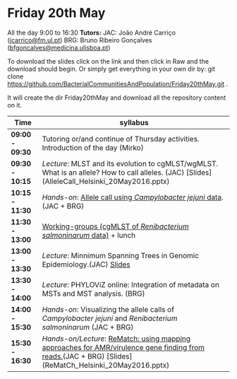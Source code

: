 # Friday 20th May 

All the day 9:00 to 16:30
**Tutors:**
JAC: João André Carriço (jcarrico@fm.ul.pt)
BRG: Bruno Ribeiro Gonçalves (bfgoncalves@medicina.ulisboa.pt)

To download the slides click on the link and then click in Raw and the download should begin. Or simply get everything in your own dir by:
    git clone https://github.com/BacterialCommunitiesAndPopulation/Friday20thMay.git . 

It will create the dir Friday20thMay and download all the repository content on it.

Time | syllabus
-----| --------
**09:00 - 09:30** | Tutoring or/and continue of Thursday activities. Introduction of the day (Mirko)
**09:30 - 10:15** | *Lecture*: MLST and its evolution to cgMLST/wgMLST. What is an allele? How to call alleles. (JAC) [Slides] (AlleleCall_Helsinki_20May2016.pptx)
**10:15 - 11:30** | *Hands-on*: [Allele call using *Campylobacter jejuni* data](https://github.com/BacterialCommunitiesAndPopulation/Friday20thMay/blob/master/AlleleCallCjejuni.md). (JAC + BRG)
**11:30 - 13:00** | [Working-groups (cgMLST of *Renibacterium salmoninarum* data)](https://github.com/BacterialCommunitiesAndPopulation/Friday20thMay/blob/master/cgMLST_renibacterium.md) + lunch
**13:00 - 13:30** | *Lecture*: Minnimum Spanning Trees in Genomic Epidemiology.(JAC) [Slides](MST_GenomicEpi_Helsinki_20May2016.pptx)
**13:30 - 14:00** | *Lecture*: PHYLOViZ online: Integration of metadata on MSTs and MST analysis. (BRG)
**14:00 - 15:30** | *Hands-on*: Visualizing the allele calls of *Campylobacter jejuni* and *Renibacterium salmoninarum* (JAC + BRG)
**15:30 - 16:30** | *Hands-on/Lecture*: [ReMatch: using mapping approaches for AMR/virulence gene finding from reads.](https://github.com/BacterialCommunitiesAndPopulation/Friday20thMay/blob/master/rematch_handsOn.md)(JAC + BRG) [Slides] (ReMatCh_Helsinki_20May2016.pptx)
